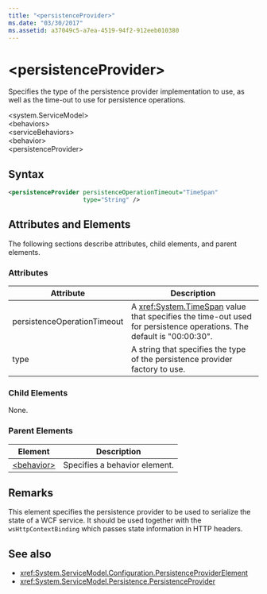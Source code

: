 ```yaml
---
title: "<persistenceProvider>"
ms.date: "03/30/2017"
ms.assetid: a37049c5-a7ea-4519-94f2-912eeb010380
---
```

# \<persistenceProvider>
Specifies the type of the persistence provider implementation to use, as well as the time-out to use for persistence operations.  
  
 \<system.ServiceModel>  
\<behaviors>  
\<serviceBehaviors>  
\<behavior>  
\<persistenceProvider>  
  
## Syntax  
  
```xml  
<persistenceProvider persistenceOperationTimeout="TimeSpan"
                     type="String" />
```  
  
## Attributes and Elements  
 The following sections describe attributes, child elements, and parent elements.  
  
### Attributes  
  
|Attribute|Description|  
|---------------|-----------------|  
|persistenceOperationTimeout|A <xref:System.TimeSpan> value that specifies the time-out used for persistence operations. The default is "00:00:30".|  
|type|A string that specifies the type of the persistence provider factory to use.|  
  
### Child Elements  
 None.  
  
### Parent Elements  
  
|Element|Description|  
|-------------|-----------------|  
|[\<behavior>](../../../../../docs/framework/configure-apps/file-schema/wcf/behavior-of-endpointbehaviors.md)|Specifies a behavior element.|  
  
## Remarks  
 This element specifies the persistence provider to be used to serialize the state of a WCF service. It should be used together with the `wsHttpContextBinding` which passes state information in HTTP headers.  
  
## See also
- <xref:System.ServiceModel.Configuration.PersistenceProviderElement>
- <xref:System.ServiceModel.Persistence.PersistenceProvider>
